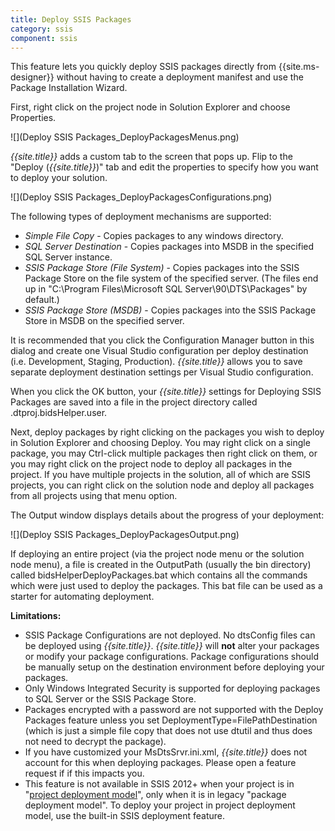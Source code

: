 ```yaml
---
title: Deploy SSIS Packages
category: ssis
component: ssis
---
```


This feature lets you quickly deploy SSIS packages directly from {{site.ms-designer}} without having to create a deployment manifest and use the Package Installation Wizard.

First, right click on the project node in Solution Explorer and choose Properties.

![](Deploy SSIS Packages_DeployPackagesMenus.png)

*{{site.title}}* adds a custom tab to the screen that pops up. Flip to the "Deploy (*{{site.title}}*)" tab and edit the properties to specify how you want to deploy your solution.

![](Deploy SSIS Packages_DeployPackagesConfigurations.png)

The following types of deployment mechanisms are supported:
* _Simple File Copy_ - Copies packages to any windows directory.
* _SQL Server Destination_ - Copies packages into MSDB in the specified SQL Server instance.
* _SSIS Package Store (File System)_ - Copies packages into the SSIS Package Store on the file system of the specified server. (The files end up in "C:\Program Files\Microsoft SQL Server\90\DTS\Packages" by default.)
* _SSIS Package Store (MSDB)_ - Copies packages into the SSIS Package Store in MSDB on the specified server.

It is recommended that you click the Configuration Manager button in this dialog and create one Visual Studio configuration per deploy destination (i.e. Development, Staging, Production). *{{site.title}}* allows you to save separate deployment destination settings per Visual Studio configuration.

When you click the OK button, your *{{site.title}}* settings for Deploying SSIS Packages are saved into a file in the project directory called <ProjectName>.dtproj.bidsHelper.user.

Next, deploy packages by right clicking on the packages you wish to deploy in Solution Explorer and choosing Deploy. You may right click on a single package, you may Ctrl-click multiple packages then right click on them, or you may right click on the project node to deploy all packages in the project. If you have multiple projects in the solution, all of which are SSIS projects, you can right click on the solution node and deploy all packages from all projects using that menu option.

The Output window displays details about the progress of your deployment:

![](Deploy SSIS Packages_DeployPackagesOutput.png)

If deploying an entire project (via the project node menu or the solution node menu), a file is created in the OutputPath (usually the bin directory) called bidsHelperDeployPackages.bat which contains all the commands which were just used to deploy the packages. This bat file can be used as a starter for automating deployment.

**Limitations:**
* SSIS Package Configurations are not deployed. No dtsConfig files can be deployed using *{{site.title}}*. *{{site.title}}* will **not** alter your packages or modify your package configurations. Package configurations should be manually setup on the destination environment before deploying your packages.
* Only Windows Integrated Security is supported for deploying packages to SQL Server or the SSIS Package Store.
* Packages encrypted with a password are not supported with the Deploy Packages feature unless you set DeploymentType=FilePathDestination (which is just a simple file copy that does not use dtutil and thus does not need to decrypt the package).
* If you have customized your MsDtsSrvr.ini.xml, *{{site.title}}* does not account for this when deploying packages. Please open a feature request if if this impacts you.
* This feature is not available in SSIS 2012+ when your project is in "[project deployment model](https://www.mattmasson.com/2012/07/can-i-deploy-a-single-ssis-package-from-my-project-to-the-ssis-catalog/)", only when it is in legacy "package deployment model". To deploy your project in project deployment model, use the built-in SSIS deployment feature.